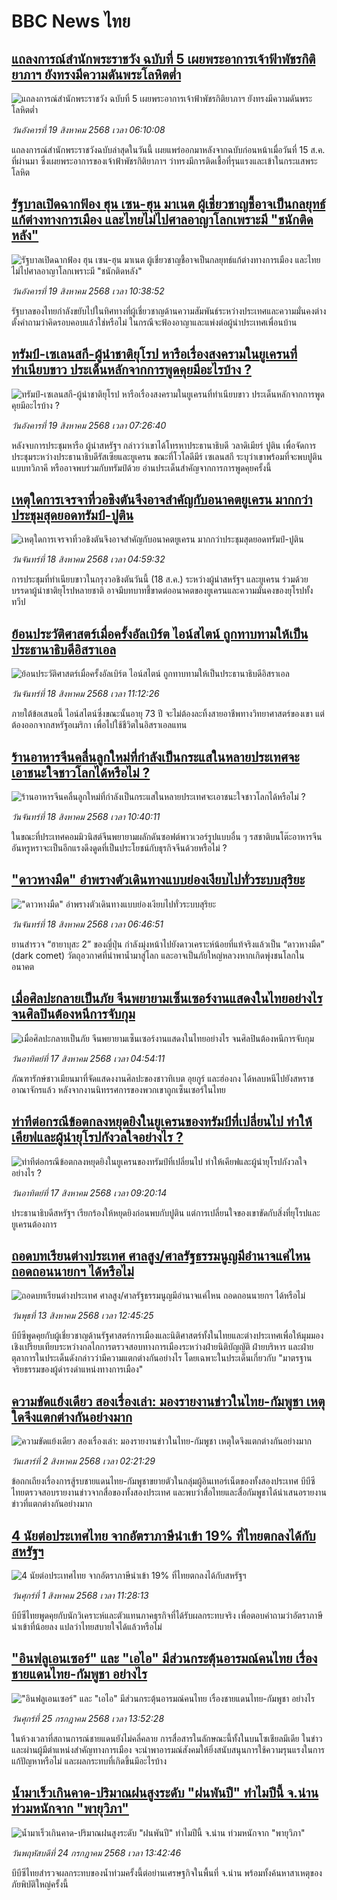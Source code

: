 # BBC News ไทย## [แถลงการณ์สำนักพระราชวัง ฉบับที่ 5 เผยพระอาการเจ้าฟ้าพัชรกิติยาภาฯ ยังทรงมีความดันพระโลหิตต่ำ](https://www.bbc.com/thai/articles/crr2xwr4zveo?at_medium=RSS&at_campaign=rss?at_campaign=githubrss)![แถลงการณ์สำนักพระราชวัง ฉบับที่ 5 เผยพระอาการเจ้าฟ้าพัชรกิติยาภาฯ ยังทรงมีความดันพระโลหิตต่ำ](https://ichef.bbci.co.uk/ace/ws/240/cpsprodpb/6bc7/live/19c911c0-7cc3-11f0-83cc-c5da98c419b8.jpg)_วันอังคารที่ 19 สิงหาคม 2568 เวลา 06:10:08_แถลงการณ์สำนักพระราชวังฉบับล่าสุดในวันนี้ เผยแพร่ออกมาหลังจากฉบับก่อนหน้าเมื่อวันที่ 15 ส.ค. ที่ผ่านมา ซึ่งเผยพระอาการของเจ้าฟ้าพัชรกิติยาภาฯ ว่าทรงมีการติดเชื้อที่รุนแรงและเข้าในกระแสพระโลหิต## [รัฐบาลเปิดฉากฟ้อง ฮุน เซน-ฮุน มาเนต ผู้เชี่ยวชาญชี้อาจเป็นกลยุทธ์แก้ต่างทางการเมือง และไทยไม่ไปศาลอาญาโลกเพราะมี "ชนักติดหลัง"](https://www.bbc.com/thai/articles/c201jljp2deo?at_medium=RSS&at_campaign=rss?at_campaign=githubrss)![รัฐบาลเปิดฉากฟ้อง ฮุน เซน-ฮุน มาเนต ผู้เชี่ยวชาญชี้อาจเป็นกลยุทธ์แก้ต่างทางการเมือง และไทยไม่ไปศาลอาญาโลกเพราะมี "ชนักติดหลัง"](https://ichef.bbci.co.uk/ace/ws/240/cpsprodpb/120d/live/a2e32590-7cdc-11f0-ab3e-bd52082cd0ae.jpg)_วันอังคารที่ 19 สิงหาคม 2568 เวลา 10:38:52_รัฐบาลของไทยกำลังขยับไปในทิศทางที่ผู้เชี่ยวชาญด้านความสัมพันธ์ระหว่างประเทศและความมั่นคงต่างตั้งคำถามว่าคิดรอบคอบแล้วใช่หรือไม่ ในกรณีจะฟ้องอาญาและแพ่งต่อผู้นำประเทศเพื่อนบ้าน## [ทรัมป์-เซเลนสกี-ผู้นำชาติยุโรป หารือเรื่องสงครามในยูเครนที่ทำเนียบขาว ประเด็นหลักจากการพูดคุยมีอะไรบ้าง ?](https://www.bbc.com/thai/articles/cy0qdgvgjrno?at_medium=RSS&at_campaign=rss?at_campaign=githubrss)![ทรัมป์-เซเลนสกี-ผู้นำชาติยุโรป หารือเรื่องสงครามในยูเครนที่ทำเนียบขาว ประเด็นหลักจากการพูดคุยมีอะไรบ้าง ?](https://ichef.bbci.co.uk/ace/ws/240/cpsprodpb/7443/live/e286b3c0-7c72-11f0-a34f-318be3fb0481.jpg)_วันอังคารที่ 19 สิงหาคม 2568 เวลา 07:26:40_หลังจบการประชุมหารือ ผู้นำสหรัฐฯ กล่าวว่าเขาได้โทรหาประธานาธิบดี วลาดิเมียร์ ปูติน เพื่อจัดการประชุมระหว่างประธานาธิบดีรัสเซียและยูเครน ขณะที่โวโลดีมีร์ เซเลนสกี ระบุว่าเขาพร้อมที่จะพบปูตินแบบทวิภาคี หรืออาจพบร่วมกับทรัมป์ด้วย อ่านประเด็นสำคัญจากการการพูดคุยครั้งนี้## [เหตุใดการเจรจาที่วอชิงตันจึงอาจสำคัญกับอนาคตยูเครน มากกว่าประชุมสุดยอดทรัมป์-ปูติน](https://www.bbc.com/thai/articles/cp8z7530jvro?at_medium=RSS&at_campaign=rss?at_campaign=githubrss)![เหตุใดการเจรจาที่วอชิงตันจึงอาจสำคัญกับอนาคตยูเครน มากกว่าประชุมสุดยอดทรัมป์-ปูติน](https://ichef.bbci.co.uk/ace/ws/240/cpsprodpb/4052/live/47dda9b0-7bbd-11f0-852e-652432d7403b.jpg)_วันจันทร์ที่ 18 สิงหาคม 2568 เวลา 04:59:32_การประชุมที่ทำเนียบขาวในกรุงวอชิงตันวันนี้ (18 ส.ค.) ระหว่างผู้นำสหรัฐฯ และยูเครน ร่วมด้วยบรรดาผู้นำชาติยุโรปหลายชาติ อาจมีบทบาทชี้ขาดต่ออนาคตของยูเครนและความมั่นคงของยุโรปทั้งทวีป## [ย้อนประวัติศาสตร์เมื่อครั้งอัลเบิร์ต ไอน์สไตน์ ถูกทาบทามให้เป็นประธานาธิบดีอิสราเอล](https://www.bbc.com/thai/articles/c754x6pe14qo?at_medium=RSS&at_campaign=rss?at_campaign=githubrss)![ย้อนประวัติศาสตร์เมื่อครั้งอัลเบิร์ต ไอน์สไตน์ ถูกทาบทามให้เป็นประธานาธิบดีอิสราเอล](https://ichef.bbci.co.uk/ace/ws/240/cpsprodpb/1045/live/a12bd800-784f-11f0-a68b-87ae01499ab8.jpg)_วันจันทร์ที่ 18 สิงหาคม 2568 เวลา 11:12:26_ภายใต้ข้อเสนอนี้ ไอน์สไตน์ซึ่งขณะนั้นอายุ 73 ปี จะไม่ต้องละทิ้งสายอาชีพทางวิทยาศาสตร์ของเขา แต่ต้องออกจากสหรัฐอเมริกา เพื่อไปใช้ชีวิตในอิสราเอลแทน## [ร้านอาหารจีนคลื่นลูกใหม่ที่กำลังเป็นกระแสในหลายประเทศจะเอาชนะใจชาวโลกได้หรือไม่ ?](https://www.bbc.com/thai/articles/c2kz9pyp5x4o?at_medium=RSS&at_campaign=rss?at_campaign=githubrss)![ร้านอาหารจีนคลื่นลูกใหม่ที่กำลังเป็นกระแสในหลายประเทศจะเอาชนะใจชาวโลกได้หรือไม่ ?](https://ichef.bbci.co.uk/ace/ws/240/cpsprodpb/2f98/live/c3ffea80-78e8-11f0-a975-cb151ca452f4.jpg)_วันจันทร์ที่ 18 สิงหาคม 2568 เวลา 10:40:11_ในขณะที่ประเทศคอมมิวนิสต์จีนพยายามผลักดันซอฟต์พาวเวอร์รูปแบบอื่น ๆ รสชาติบนโต๊ะอาหารจีนอันหรูหราจะเป็นอีกแรงดึงดูดที่เป็นประโยชน์กับธุรกิจจีนด้วยหรือไม่ ?## ["ดาวหางมืด" อำพรางตัวเดินทางแบบย่องเงียบไปทั่วระบบสุริยะ](https://www.bbc.com/thai/articles/c626v3kk616o?at_medium=RSS&at_campaign=rss?at_campaign=githubrss)!["ดาวหางมืด" อำพรางตัวเดินทางแบบย่องเงียบไปทั่วระบบสุริยะ](https://ichef.bbci.co.uk/ace/ws/240/cpsprodpb/5f03/live/2ae2c100-7beb-11f0-83cc-c5da98c419b8.jpg)_วันจันทร์ที่ 18 สิงหาคม 2568 เวลา 06:46:51_ยานสำรวจ “ฮายาบุสะ 2” ของญี่ปุ่น กำลังมุ่งหน้าไปยังดาวเคราะห์น้อยที่แท้จริงแล้วเป็น “ดาวหางมืด” (dark comet) วัตถุอวกาศที่นำพาน้ำมาสู่โลก และอาจเป็นภัยใหญ่หลวงหากเกิดพุ่งชนโลกในอนาคต## [เมื่อศิลปะกลายเป็นภัย จีนพยายามเซ็นเซอร์งานแสดงในไทยอย่างไร จนศิลปินต้องหนีการจับกุม ](https://www.bbc.com/thai/articles/cx27eyk8l1xo?at_medium=RSS&at_campaign=rss?at_campaign=githubrss)![เมื่อศิลปะกลายเป็นภัย จีนพยายามเซ็นเซอร์งานแสดงในไทยอย่างไร จนศิลปินต้องหนีการจับกุม ](https://ichef.bbci.co.uk/ace/ws/240/cpsprodpb/ac94/live/560a4cd0-79c1-11f0-8827-ede848a7813c.jpg)_วันอาทิตย์ที่ 17 สิงหาคม 2568 เวลา 04:54:11_ภัณฑารักษ์ชาวเมียนมาที่จัดแสดงงานศิลปะของชาวทิเบต อุยกูร์ และฮ่องกง ได้หลบหนีไปยังสหราชอาณาจักรแล้ว หลังจากงานนิทรรศการของพวกเขาถูกเซ็นเซอร์ในไทย## [ท่าทีต่อกรณีข้อตกลงหยุดยิงในยูเครนของทรัมป์ที่เปลี่ยนไป ทำให้เคียฟและผู้นำยุโรปกังวลใจอย่างไร ?](https://www.bbc.com/thai/articles/cwy5ly8n7ego?at_medium=RSS&at_campaign=rss?at_campaign=githubrss)![ท่าทีต่อกรณีข้อตกลงหยุดยิงในยูเครนของทรัมป์ที่เปลี่ยนไป ทำให้เคียฟและผู้นำยุโรปกังวลใจอย่างไร ?](https://ichef.bbci.co.uk/ace/ws/240/cpsprodpb/3d12/live/a71c63d0-7aaa-11f0-919c-e1195b87955e.jpg)_วันอาทิตย์ที่ 17 สิงหาคม 2568 เวลา 09:20:14_ประธานาธิบดีสหรัฐฯ เรียกร้องให้หยุดยิงก่อนพบกับปูติน แต่การเปลี่ยนใจของเขาขัดกับสิ่งที่ยุโรปและยูเครนต้องการ## [ถอดบทเรียนต่างประเทศ ศาลสูง/ศาลรัฐธรรมนูญมีอำนาจแค่ไหน ถอดถอนนายกฯ ได้หรือไม่](https://www.bbc.com/thai/articles/c2d02kj6rkdo?at_medium=RSS&at_campaign=rss?at_campaign=githubrss)![ถอดบทเรียนต่างประเทศ ศาลสูง/ศาลรัฐธรรมนูญมีอำนาจแค่ไหน ถอดถอนนายกฯ ได้หรือไม่](https://ichef.bbci.co.uk/ace/ws/240/cpsprodpb/eb0e/live/3394c3e0-6154-11f0-9ac1-7909829e72c5.png)_วันพุธที่ 13 สิงหาคม 2568 เวลา 12:45:25_บีบีซีพูดคุยกับผู้เชี่ยวชาญด้านรัฐศาสตร์การเมืองและนิติศาสตร์ทั้งในไทยและต่างประเทศเพื่อให้มุมมองเชิงเปรียบเทียบระหว่างกลไกการตรวจสอบทางการเมืองระหว่างฝ่ายนิติบัญญัติ ฝ่ายบริหาร และฝ่ายตุลาการในประเด็นดังกล่าวว่ามีความแตกต่างกันอย่างไร โดยเฉพาะในประเด็นเกี่ยวกับ "มาตรฐานจริยธรรมของผู้ดำรงดำแหน่งทางการเมือง"## [ความขัดแย้งเดียว สองเรื่องเล่า: มองรายงานข่าวในไทย-กัมพูชา เหตุใดจึงแตกต่างกันอย่างมาก](https://www.bbc.com/thai/articles/ckgj9nj8q2yo?at_medium=RSS&at_campaign=rss?at_campaign=githubrss)![ความขัดแย้งเดียว สองเรื่องเล่า: มองรายงานข่าวในไทย-กัมพูชา เหตุใดจึงแตกต่างกันอย่างมาก](https://ichef.bbci.co.uk/ace/ws/240/cpsprodpb/c720/live/35ac2d10-6f48-11f0-af20-030418be2ca5.jpg)_วันเสาร์ที่ 2 สิงหาคม 2568 เวลา 02:21:29_ข้อถกเถียงเรื่องการสู้รบชายแดนไทย-กัมพูชาขยายตัวในกลุ่มผู้อินเทอร์เน็ตของทั้งสองประเทศ บีบีซีไทยตรวจสอบรายงานข่าวจากสื่อของทั้งสองประเทศ และพบว่าสื่อไทยและสื่อกัมพูชาได้นำเสนอรายงานข่าวที่แตกต่างกันอย่างมาก## [4 นัยต่อประเทศไทย จากอัตราภาษีนำเข้า 19% ที่ไทยตกลงได้กับสหรัฐฯ](https://www.bbc.com/thai/articles/c93982k10k5o?at_medium=RSS&at_campaign=rss?at_campaign=githubrss)![4 นัยต่อประเทศไทย จากอัตราภาษีนำเข้า 19% ที่ไทยตกลงได้กับสหรัฐฯ](https://ichef.bbci.co.uk/ace/ws/240/cpsprodpb/c593/live/72a04090-6ebb-11f0-af20-030418be2ca5.jpg)_วันศุกร์ที่ 1 สิงหาคม 2568 เวลา 11:28:13_บีบีซีไทยพูดคุยกับนักวิเคราะห์และตัวแทนภาคธุรกิจที่ได้รับผลกระทบจริง เพื่อตอบคำถามว่าอัตราภาษีนำเข้าที่น้อยลง แปลว่าไทยสบายใจได้แล้วหรือไม่## ["อินฟลูเอนเซอร์" และ "เอไอ" มีส่วนกระตุ้นอารมณ์คนไทย เรื่องชายแดนไทย-กัมพูชา อย่างไร](https://www.bbc.com/thai/articles/cj0m0d7gm88o?at_medium=RSS&at_campaign=rss?at_campaign=githubrss)!["อินฟลูเอนเซอร์" และ "เอไอ" มีส่วนกระตุ้นอารมณ์คนไทย เรื่องชายแดนไทย-กัมพูชา อย่างไร](https://ichef.bbci.co.uk/ace/ws/240/cpsprodpb/f22e/live/76f14110-695e-11f0-89ea-4d6f9851f623.jpg)_วันศุกร์ที่ 25 กรกฎาคม 2568 เวลา 13:52:28_ในห้วงเวลาที่สถานการณ์ชายแดนยังไม่คลี่คลาย การสื่อสารในลักษณะนี้ทั้งในบนโซเชียลมีเดีย ในข่าว และผ่านผู้มีตำแหน่งสำคัญทางการเมือง จะนำพาอารมณ์สังคมให้ยิ่งสนับสนุนการใช้ความรุนแรงในการแก้ปัญหาหรือไม่ และผลกระทบที่เกิดขึ้นมีอะไรบ้าง## [น้ำมาเร็วเกินคาด-ปริมาณฝนสูงระดับ "ฝนพันปี" ทำไมปีนี้ จ.น่าน ท่วมหนักจาก "พายุวิภา"](https://www.bbc.com/thai/articles/c3ene8x44yno?at_medium=RSS&at_campaign=rss?at_campaign=githubrss)![น้ำมาเร็วเกินคาด-ปริมาณฝนสูงระดับ "ฝนพันปี" ทำไมปีนี้ จ.น่าน ท่วมหนักจาก "พายุวิภา"](https://ichef.bbci.co.uk/ace/ws/240/cpsprodpb/6acf/live/6eba5ce0-68b2-11f0-af20-030418be2ca5.jpg)_วันพฤหัสบดีที่ 24 กรกฎาคม 2568 เวลา 13:42:46_บีบีซีไทยสำรวจผลกระทบของน้ำท่วมครั้งนี้ต่อย่านเศรษฐกิจในพื้นที่ จ.น่าน พร้อมทั้งค้นหาสาเหตุของภัยพิบัติใหญ่ครั้งนี้